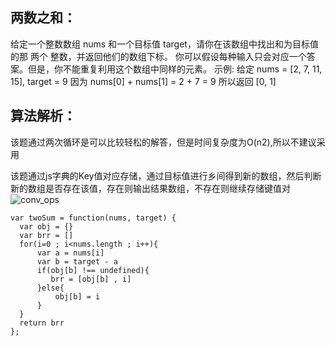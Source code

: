 ## 两数之和：

   给定一个整数数组 nums 和一个目标值 target，请你在该数组中找出和为目标值的那 两个 整数，并返回他们的数组下标。
 你可以假设每种输入只会对应一个答案。但是，你不能重复利用这个数组中同样的元素。
 示例:
 给定 nums = [2, 7, 11, 15], target = 9
 因为 nums[0] + nums[1] = 2 + 7 = 9
 所以返回 [0, 1]
 
## 算法解析：

该题通过两次循环是可以比较轻松的解答，但是时间复杂度为O(n2),所以不建议采用

该题通过js字典的Key值对应存储，通过目标值进行乡间得到新的数组，然后判断新的数组是否存在该值，存在则输出结果数组，不存在则继续存储键值对
![conv_ops](https://camo.githubusercontent.com/c8a78a4da1b40f9…1636c6f75642e636f6d2f626c6f672f61763437762e676966)
```
var twoSum = function(nums, target) {
  var obj = {}
  var brr = []
  for(i=0 ; i<nums.length ; i++){
      var a = nums[i]
      var b = target - a
      if(obj[b] !== undefined){
         brr = [obj[b] , i]
      }else{
          obj[b] = i  
      }
  }
  return brr
};
```
